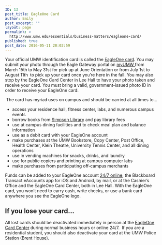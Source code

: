 ```yaml
---
ID: 13
post_title: EagleOne Card
author: Emily
post_excerpt: ""
layout: page
permalink: >
  http://www.umw.edu/essentials/business-matters/eagleone-card/
published: true
post_date: 2016-05-11 20:02:59
---
```

Your official UMW identification card is called the <a href="http://adminfinance.umw.edu/eagleone/attention-incoming-freshman-and-transfers/">EagleOne card</a>. You may submit your photo through the Eagle Gateway portal on <a href="https://banner.umw.edu/ssomanager/c/SSB?pkg=umw_id_photo.p_display_channel">myUMW </a>from March 15th to May 31st for pick up at June Orientation or from July 1st to August 11th  to pick up your card once you’re here in the fall. You may also stop by the EagleOne Card Center in Lee Hall to have your photo taken and receive your card. You must bring a valid, government-issued photo ID in order to receive your EagleOne card.

<span style="color: #1f497d; font-family: 'Georgia',serif;"> </span>The card has myriad uses on campus and should be carried at all times to...
<ul>
 	<li>access your residence hall, fitness center, labs, and numerous campus events</li>
 	<li>borrow books from <a href="http://libraries.umw.edu/">Simpson Library</a> and pay library fees</li>
 	<li>use at campus dining facilities and to check meal plan and balance information</li>
 	<li>use as a debit card with your EagleOne account</li>
 	<li>make purchases at the UMW Bookstore, Copy Center, Post Office, Health Center, Klein Theatre, University Tennis Center, and all dining operations</li>
 	<li>use in vending machines for snacks, drinks, and laundry</li>
 	<li>use for public copiers and printing at campus computer labs</li>
 	<li>make purchases from participating off-campus merchants</li>
</ul>
Funds can be added to your EagleOne account <a href="https://eagleone-sp.blackboard.com/eaccounts/AnonymousHome.aspx">24/7 online</a>, the Blackboard Transact eAccounts app for iOS and Android, by mail, or at the Cashier’s Office and the EagleOne Card Center, both in Lee Hall. With the EagleOne card, you won’t need to carry cash, write checks, or use a bank card anywhere you see the EagleOne logo.
<h2>If you lose your card…</h2>
All lost cards should be deactivated immediately in person at the <a href="http://adminfinance.umw.edu/eagleone/card-replacements/">EagleOne Card Center</a> during normal business hours or online 24/7.  If you are a residential student, you should also deactivate your card at the UMW Police Station (Brent House).